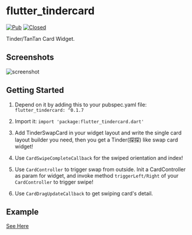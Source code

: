 # flutter_tindercard

[![Pub](https://img.shields.io/pub/v/flutter_tindercard.svg?color=%233CB371)](https://pub.dartlang.org/packages/flutter_tindercard)
[![Closed](https://img.shields.io/github/issues-closed-raw/ShaunRain/flutter_tindercard.svg?color=%23FF69B4)](https://github.com/ShaunRain/flutter_tindercard/issues?q=is%3Aissue+is%3Aclosed)

Tinder/TanTan Card Widget.

## Screenshots

![screenshot](./assets/example_tindercard.gif)

## Getting Started

1. Depend on it by adding this to your pubspec.yaml file: ```flutter_tindercard: ^0.1.7```

2. Import it: ```import 'package:flutter_tindercard.dart'```

3. Add TinderSwapCard in your widget layout and write the single card layout builder you need, then you get a Tinder(探探) like swap card widget!

4. Use `CardSwipeCompleteCallback` for the swiped orientation and index!

5. Use `CardController` to trigger swap from outside. Init a CardController as param for widget, and invoke method `triggerLeft/Right` of your `CardController` to trigger swipe!

6. Use `CardDragUpdateCallback` to get swiping card's detail.

## Example
[See Here](./example/example.dart)
